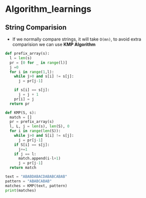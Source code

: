 # Algorithm_learnings

## String Comparision
- If we normally compare strings, it will take `O(mn)`, to avoid extra comparision we can use <b>KMP Algorithm</b>

```python
def prefix_array(s):
  l = len(s)
  pr = [0 for _ in range(l)]
  j =0
  for i in range(1,l):
    while j>0 and s[i] != s[j]:
      j = pr[j-1]

    if s[i] == s[j]:
      j = j + 1
    pr[i] = j
  return pr

def KMP(S, s):
  match = []
  pr = prefix_array(s)
  l, L, j = len(s), len(S), 0
  for i in range(len(S)):
    while j>0 and S[i] != s[j]:
      j = pr[j-1]
    if S[i] == s[j]:
      j+=1
    if j == l:
      match.append(i-l+1)
      j = pr[j-1]
  return match

text = "ABABDABACDABABCABAB"
pattern = "ABABCABAB"
matches = KMP(text, pattern)
print(matches)
```
